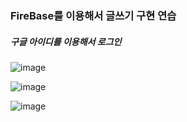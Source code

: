 ### FireBase를 이용해서 글쓰기 구현 연습
##### 구글 아이디를 이용해서 로그인

![image](https://user-images.githubusercontent.com/91642972/169200743-d4c8847f-b223-4642-b3f7-d7c195b4d31c.png) 

![image](https://user-images.githubusercontent.com/91642972/169200816-68926e4e-581f-43f9-9c0d-2d6a1274d63f.png)

![image](https://user-images.githubusercontent.com/91642972/169200932-640f2c59-77b0-468a-a875-03a195c877de.png)
